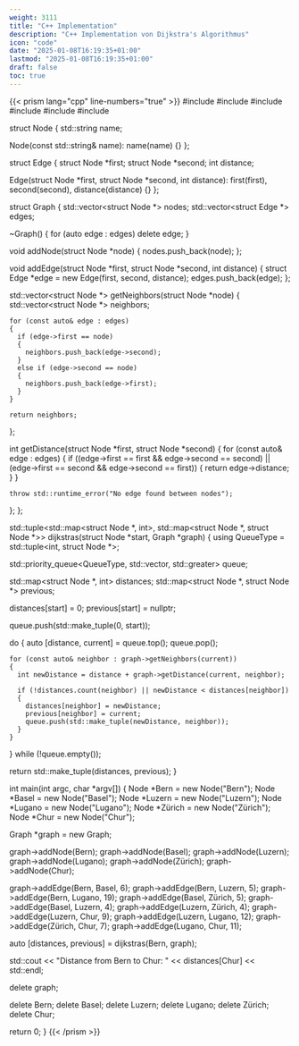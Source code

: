 ```yaml
---
weight: 3111
title: "C++ Implementation"
description: "C++ Implementation von Dijkstra's Algorithmus"
icon: "code"
date: "2025-01-08T16:19:35+01:00"
lastmod: "2025-01-08T16:19:35+01:00"
draft: false
toc: true
---
```


{{< prism lang="cpp" line-numbers="true" >}}
#include <iostream>
#include <map>
#include <queue>
#include <string>
#include <tuple>
#include <vector>

struct Node
{
  std::string name;

  Node(const std::string& name): name(name) {}
};

struct Edge
{
  struct Node *first;
  struct Node *second;
  int distance;

  Edge(struct Node *first, struct Node *second, int distance): first(first), second(second), distance(distance) {}
};

struct Graph
{
  std::vector<struct Node *> nodes;
  std::vector<struct Edge *> edges;

  ~Graph()
  {
    for (auto edge : edges)
      delete edge;
  }

  void addNode(struct Node *node)
  {
    nodes.push_back(node);
  };

  void addEdge(struct Node *first, struct Node *second, int distance)
  {
    struct Edge *edge = new Edge(first, second, distance);
    edges.push_back(edge);
  };

  std::vector<struct Node *> getNeighbors(struct Node *node)
  {
    std::vector<struct Node *> neighbors;

    for (const auto& edge : edges)
    {
      if (edge->first == node)
      {
        neighbors.push_back(edge->second);
      }
      else if (edge->second == node)
      {
        neighbors.push_back(edge->first);
      }
    }

    return neighbors;
  };

  int getDistance(struct Node *first, struct Node *second)
  {
    for (const auto& edge : edges)
    {
      if ((edge->first == first && edge->second == second) || (edge->first == second && edge->second == first))
      {
        return edge->distance;
      }
    }

    throw std::runtime_error("No edge found between nodes");
  };
};

std::tuple<std::map<struct Node *, int>, std::map<struct Node *, struct Node *>> dijkstras(struct Node *start, Graph *graph)
{
  using QueueType = std::tuple<int, struct Node *>;

  std::priority_queue<QueueType, std::vector<QueueType>, std::greater<QueueType>> queue;

  std::map<struct Node *, int> distances;
  std::map<struct Node *, struct Node *> previous;

  distances[start] = 0;
  previous[start] = nullptr;

  queue.push(std::make_tuple(0, start));

  do
  {
    auto [distance, current] = queue.top();
    queue.pop();

    for (const auto& neighbor : graph->getNeighbors(current))
    {
      int newDistance = distance + graph->getDistance(current, neighbor);

      if (!distances.count(neighbor) || newDistance < distances[neighbor])
      {
        distances[neighbor] = newDistance;
        previous[neighbor] = current;
        queue.push(std::make_tuple(newDistance, neighbor));
      }
    }
  } while (!queue.empty());

  return std::make_tuple(distances, previous);
}

int main(int argc, char *argv[])
{
  Node *Bern = new Node("Bern");
  Node *Basel = new Node("Basel");
  Node *Luzern = new Node("Luzern");
  Node *Lugano = new Node("Lugano");
  Node *Zürich = new Node("Zürich");
  Node *Chur = new Node("Chur");

  Graph *graph = new Graph;

  graph->addNode(Bern);
  graph->addNode(Basel);
  graph->addNode(Luzern);
  graph->addNode(Lugano);
  graph->addNode(Zürich);
  graph->addNode(Chur);

  graph->addEdge(Bern, Basel, 6);
  graph->addEdge(Bern, Luzern, 5);
  graph->addEdge(Bern, Lugano, 19);
  graph->addEdge(Basel, Zürich, 5);
  graph->addEdge(Basel, Luzern, 4);
  graph->addEdge(Luzern, Zürich, 4);
  graph->addEdge(Luzern, Chur, 9);
  graph->addEdge(Luzern, Lugano, 12);
  graph->addEdge(Zürich, Chur, 7);
  graph->addEdge(Lugano, Chur, 11);

  auto [distances, previous] = dijkstras(Bern, graph);

  std::cout << "Distance from Bern to Chur: " << distances[Chur] << std::endl;

  delete graph;

  delete Bern;
  delete Basel;
  delete Luzern;
  delete Lugano;
  delete Zürich;
  delete Chur;

  return 0;
}
{{< /prism >}}
